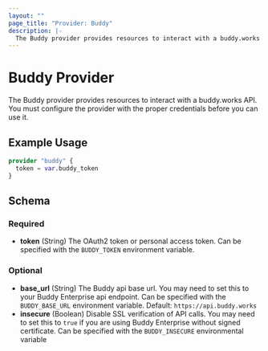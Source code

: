 ```yaml
---
layout: ""
page_title: "Provider: Buddy"
description: |-
  The Buddy provider provides resources to interact with a buddy.works API.
---
```


# Buddy Provider

The Buddy provider provides resources to interact with a buddy.works API.
You must configure the provider with the proper credentials before you can use it.

## Example Usage

```terraform
provider "buddy" {
  token = var.buddy_token
}
```

<!-- schema generated by tfplugindocs -->
## Schema

### Required

- **token** (String) The OAuth2 token or personal access token. Can be specified with the `BUDDY_TOKEN` environment variable.

### Optional

- **base_url** (String) The Buddy api base url. You may need to set this to your Buddy Enterprise api endpoint. Can be specified with the `BUDDY_BASE_URL` environment variable. Default: `https://api.buddy.works`
- **insecure** (Boolean) Disable SSL verification of API calls. You may need to set this to `true` if you are using Buddy Enterprise without signed certificate. Can be specified with the `BUDDY_INSECURE` environmental variable